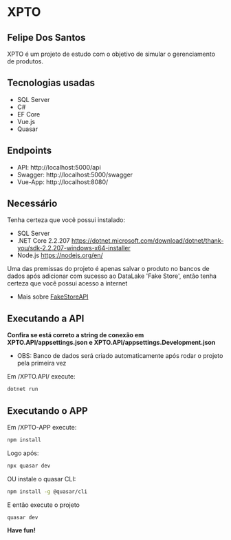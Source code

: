 # XPTO
## Felipe Dos Santos

XPTO é um projeto de estudo com o objetivo de simular o gerenciamento de produtos.

## Tecnologias usadas
- SQL Server
- C#
- EF Core
- Vue.js
- Quasar

## Endpoints
- API: http://localhost:5000/api
- Swagger: http://localhost:5000/swagger
- Vue-App: http://localhost:8080/

## Necessário
Tenha certeza que você possui instalado:
- SQL Server
- .NET Core 2.2.207
https://dotnet.microsoft.com/download/dotnet/thank-you/sdk-2.2.207-windows-x64-installer
- Node.js
https://nodejs.org/en/

Uma das premissas do projeto é apenas salvar o produto no bancos de dados após adicionar com sucesso ao DataLake 'Fake Store', então tenha certeza que você possui acesso a internet 
- Mais sobre [FakeStoreAPI]

## Executando a API
**Confira se está correto a string de conexão em XPTO.API/appsettings.json e XPTO.API/appsettings.Development.json**
- OBS: Banco de dados será criado automaticamente após rodar o projeto pela primeira vez

Em /XPTO.API/ execute:
```sh
dotnet run
```
## Executando o APP
Em /XPTO-APP execute:
```sh
npm install
```
Logo após:
```sh
npx quasar dev
```
OU instale o quasar CLI:
```sh
npm install -g @quasar/cli
```
E então execute o projeto
```sh
quasar dev
```

**Have fun!**

   [fakestoreapi]: <https://fakestoreapi.com/docs>
